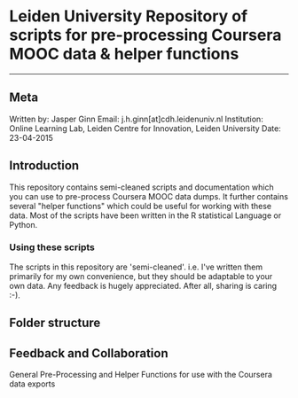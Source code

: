 # Leiden University Repository of scripts for pre-processing Coursera MOOC data & helper functions

-----------

## Meta

Written by: Jasper Ginn
Email: j.h.ginn[at]cdh.leidenuniv.nl
Institution: Online Learning Lab, Leiden Centre for Innovation, Leiden University
Date: 23-04-2015

## Introduction

This repository contains semi-cleaned scripts and documentation which you can use to pre-process Coursera MOOC data dumps. It further contains several "helper functions" which could be useful for working with these data. Most of the scripts have been written in the R statistical Language or Python.

### Using these scripts

The scripts in this repository are 'semi-cleaned'. i.e. I've written them primarily for my own convenience, but they should be adaptable to your own data. Any feedback is hugely appreciated. After all, sharing is caring :-).



## Folder structure

## Feedback and Collaboration



General Pre-Processing and Helper Functions for use with the Coursera data exports
